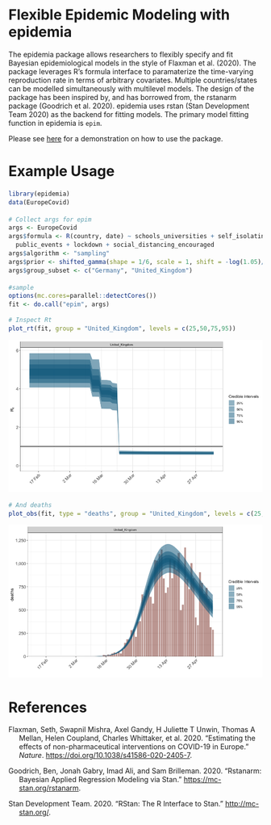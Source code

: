 Flexible Epidemic Modeling with epidemia
================

The epidemia package allows researchers to flexibly specify and fit
Bayesian epidemiological models in the style of Flaxman et al. (2020).
The package leverages R’s formula interface to paramaterize the
time-varying reproduction rate in terms of arbitrary covariates.
Multiple countries/states can be modelled simultaneously with multilevel
models. The design of the package has been inspired by, and has borrowed
from, the rstanarm package (Goodrich et al. 2020). epidemia uses rstan
(Stan Development Team 2020) as the backend for fitting models. The
primary model fitting function in epidemia is `epim`.

Please see [here](/vignettes/introduction.pdf) for a demonstration on how
to use the package.

# Example Usage

``` r
library(epidemia)
data(EuropeCovid)

# Collect args for epim
args <- EuropeCovid
args$formula <- R(country, date) ~ schools_universities + self_isolating_if_ill +
  public_events + lockdown + social_distancing_encouraged
args$algorithm <- "sampling"
args$prior <- shifted_gamma(shape = 1/6, scale = 1, shift = -log(1.05)/6)
args$group_subset <- c("Germany", "United_Kingdom")

#sample
options(mc.cores=parallel::detectCores())
fit <- do.call("epim", args)
```

``` r
# Inspect Rt
plot_rt(fit, group = "United_Kingdom", levels = c(25,50,75,95))
```

![](README_files/figure-gfm/unnamed-chunk-1-1.png)<!-- -->

``` r
# And deaths
plot_obs(fit, type = "deaths", group = "United_Kingdom", levels = c(25,50,75,95))
```

![](README_files/figure-gfm/unnamed-chunk-1-2.png)<!-- -->

# References

<div id="refs" class="references hanging-indent">

<div id="ref-Flaxman2020">

Flaxman, Seth, Swapnil Mishra, Axel Gandy, H Juliette T Unwin, Thomas A
Mellan, Helen Coupland, Charles Whittaker, et al. 2020. “Estimating the
effects of non-pharmaceutical interventions on COVID-19 in Europe.”
*Nature*. <https://doi.org/10.1038/s41586-020-2405-7>.

</div>

<div id="ref-rstanarm">

Goodrich, Ben, Jonah Gabry, Imad Ali, and Sam Brilleman. 2020.
“Rstanarm: Bayesian Applied Regression Modeling via Stan.”
<https://mc-stan.org/rstanarm>.

</div>

<div id="ref-rstan">

Stan Development Team. 2020. “RStan: The R Interface to Stan.”
<http://mc-stan.org/>.

</div>

</div>
